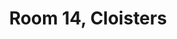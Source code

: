 ---
basin: En-Suite
cudn: true
floor: First
grade: 7
images: []
living_room: 'No'
location: Cloisters
name: '14'
network: Wired and Wireless
title: Room 14, Cloisters
---